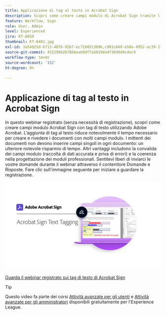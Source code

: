 ```yaml
---
title: Applicazione di tag al testo in Acrobat Sign
description: Scopri come creare campi modulo di Acrobat Sign tramite l’assegnazione di tag di testo con Adobe Acrobat
feature: Workflow, Sign
role: User, Admin
level: Experienced
jira: KT-6059
thumbnail: KT-6402.jpg
exl-id: 3a54925d-b713-487b-92b7-ec7160513696,c981c640-e50a-4952-ac39-2f90d6d0cf08
source-git-commit: 452299b2b786beab9df7a5019da4f3840d9cdec9
workflow-type: tm+mt
source-wordcount: '152'
ht-degree: 0%

---
```


# Applicazione di tag al testo in Acrobat Sign

In questo webinar registrato (senza necessità di registrazione), scopri come creare campi modulo Acrobat Sign con tag di testo utilizzando Adobe Acrobat. L’aggiunta di tag al testo riduce notevolmente il tempo necessario per creare e rivedere i documenti con molti campi modulo. I mittenti dei documenti non devono inserire campi singoli in ogni documento: un ulteriore notevole risparmio di tempo. Altri vantaggi includono la convalida dei campi modulo (raccolta di dati accurata e priva di errori) e la coerenza nella progettazione dei moduli professionali. Sentitevi liberi di inviarci le vostre domande durante il webinar attraverso il contenitore Domande e Risposte. Fare clic sull&#39;immagine seguente per iniziare a guardare la registrazione.

[![Sessione esaminata](../assets/Text-Tagging.png)](https://event.on24.com/wcc/r/2338276/415BE4603F60A61A546C0A91528B444F)

[Guarda il webinar registrato sui tag di testo di Acrobat Sign](https://event.on24.com/wcc/r/2338276/415BE4603F60A61A546C0A91528B444F)

>[!TIP]
>
>Questo video fa parte dei corsi [Attività avanzate per gli utenti](https://experienceleague.adobe.com/?recommended=Sign-U-1-2020.3) e [Attività avanzate per gli amministratori](https://experienceleague.adobe.com/?recommended=Sign-A-1-2020.1) disponibili gratuitamente per l&#39;Experience League.

